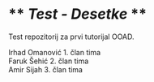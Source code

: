 ﻿# ** _Test - Desetke_ **
Test repozitorij za prvi tutorijal OOAD.

Irhad Omanović 1. član tima <br />
Faruk Šehić 2. član tima <br />
Amir Sijah 3. član tima <br />
